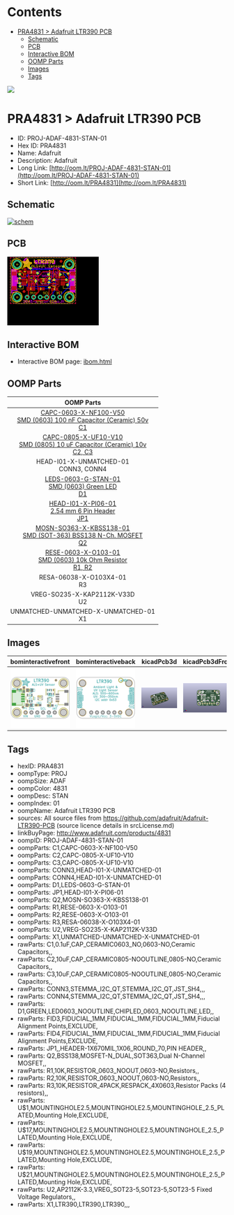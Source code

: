 



Contents
========

* [PRA4831 > Adafruit LTR390 PCB](#pra4831--adafruit-ltr390-pcb)
	* [Schematic](#schematic)
	* [PCB](#pcb)
	* [Interactive BOM](#interactive-bom)
	* [OOMP Parts](#oomp-parts)
	* [Images](#images)
	* [Tags](#tags)
  
![][im]
# PRA4831 > Adafruit LTR390 PCB

- ID: PROJ-ADAF-4831-STAN-01
- Hex ID: PRA4831
- Name: Adafruit
- Description: Adafruit
- Long Link: [http://oom.lt/PROJ-ADAF-4831-STAN-01](http://oom.lt/PROJ-ADAF-4831-STAN-01)
- Short Link: [http://oom.lt/PRA4831](http://oom.lt/PRA4831)

## Schematic
  
[![schem](eagleSchemImage.png)](eagleSchemImage.png)
## PCB
  
[![pcb](eagleImage.png)](eagleImage.png)
## Interactive BOM

- Interactive BOM page: [ibom.html](https://htmlpreview.github.io/?https://github.com/oomlout/oomlout_OOMP_projects/blob/main/PROJ-ADAF-4831-STAN-01/kicad/bom/ibom.html)

## OOMP Parts
  

|OOMP Parts|
| :---: |
|[CAPC-0603-X-NF100-V50<br> SMD (0603) 100 nF Capacitor (Ceramic) 50v<br> C1](https://github.com/oomlout/oomlout_OOMP_parts/tree/main/CAPC-0603-X-NF100-V50/)|
|[CAPC-0805-X-UF10-V10<br> SMD (0805) 10 uF Capacitor (Ceramic) 10v<br> C2, C3](https://github.com/oomlout/oomlout_OOMP_parts/tree/main/CAPC-0805-X-UF10-V10/)|
|HEAD-I01-X-UNMATCHED-01<BR>CONN3, CONN4|
|[LEDS-0603-G-STAN-01<br> SMD (0603) Green LED<br> D1](https://github.com/oomlout/oomlout_OOMP_parts/tree/main/LEDS-0603-G-STAN-01/)|
|[HEAD-I01-X-PI06-01<br> 2.54 mm 6 Pin Header<br> JP1](https://github.com/oomlout/oomlout_OOMP_parts/tree/main/HEAD-I01-X-PI06-01/)|
|[MOSN-SO363-X-KBSS138-01<br> SMD (SOT-363) BSS138 N-Ch. MOSFET<br> Q2](https://github.com/oomlout/oomlout_OOMP_parts/tree/main/MOSN-SO363-X-KBSS138-01/)|
|[RESE-0603-X-O103-01<br> SMD (0603) 10k Ohm Resistor<br> R1, R2](https://github.com/oomlout/oomlout_OOMP_parts/tree/main/RESE-0603-X-O103-01/)|
|RESA-06038-X-O103X4-01<BR>R3|
|VREG-SO235-X-KAP2112K-V33D<BR>U2|
|UNMATCHED-UNMATCHED-X-UNMATCHED-01<BR>X1|

## Images
  
  

|bominteractivefront|bominteractiveback|kicadPcb3d|kicadPcb3dFront|kicadPcb3dBack|eagleImage|eagleSchemImage|pcbdraw|pcbdrawback|
| :---: | :---: | :---: | :---: | :---: | :---: | :---: | :---: | :---: |
|[![bominteractivefront](bomFront_140.png)](bomFront.png)|[![bominteractiveback](bomBack_140.png)](bomBack.png)|[![kicadPcb3d](kicadPcb3d_140.png)](kicadPcb3d.png)|[![kicadPcb3dFront](kicadPcb3dFront_140.png)](kicadPcb3dFront.png)|[![kicadPcb3dBack](kicadPcb3dBack_140.png)](kicadPcb3dBack.png)|[![eagleImage](eagleImage_140.png)](eagleImage.png)|[![eagleSchemImage](eagleSchemImage_140.png)](eagleSchemImage.png)|[![pcbdraw](pcbdraw_140.png)](pcbdraw.png)|[![pcbdrawback](pcbdrawBack_140.png)](pcbdrawBack.png)|

## Tags

- hexID: PRA4831
- oompType: PROJ
- oompSize: ADAF
- oompColor: 4831
- oompDesc: STAN
- oompIndex: 01
- oompName: Adafruit LTR390 PCB
- sources: All source files from https://github.com/adafruit/Adafruit-LTR390-PCB (source licence details in srcLicense.md)
- linkBuyPage: http://www.adafruit.com/products/4831
- oompID: PROJ-ADAF-4831-STAN-01
- oompParts: C1,CAPC-0603-X-NF100-V50
- oompParts: C2,CAPC-0805-X-UF10-V10
- oompParts: C3,CAPC-0805-X-UF10-V10
- oompParts: CONN3,HEAD-I01-X-UNMATCHED-01
- oompParts: CONN4,HEAD-I01-X-UNMATCHED-01
- oompParts: D1,LEDS-0603-G-STAN-01
- oompParts: JP1,HEAD-I01-X-PI06-01
- oompParts: Q2,MOSN-SO363-X-KBSS138-01
- oompParts: R1,RESE-0603-X-O103-01
- oompParts: R2,RESE-0603-X-O103-01
- oompParts: R3,RESA-06038-X-O103X4-01
- oompParts: U2,VREG-SO235-X-KAP2112K-V33D
- oompParts: X1,UNMATCHED-UNMATCHED-X-UNMATCHED-01
- rawParts: C1,0.1uF,CAP_CERAMIC0603_NO,0603-NO,Ceramic Capacitors,,
- rawParts: C2,10uF,CAP_CERAMIC0805-NOOUTLINE,0805-NO,Ceramic Capacitors,,
- rawParts: C3,10uF,CAP_CERAMIC0805-NOOUTLINE,0805-NO,Ceramic Capacitors,,
- rawParts: CONN3,STEMMA_I2C_QT,STEMMA_I2C_QT,JST_SH4,,,
- rawParts: CONN4,STEMMA_I2C_QT,STEMMA_I2C_QT,JST_SH4,,,
- rawParts: D1,GREEN,LED0603_NOOUTLINE,CHIPLED_0603_NOOUTLINE,LED,,
- rawParts: FID3,FIDUCIAL_1MM,FIDUCIAL_1MM,FIDUCIAL_1MM,Fiducial Alignment Points,EXCLUDE,
- rawParts: FID4,FIDUCIAL_1MM,FIDUCIAL_1MM,FIDUCIAL_1MM,Fiducial Alignment Points,EXCLUDE,
- rawParts: JP1,,HEADER-1X670MIL,1X06_ROUND_70,PIN HEADER,,
- rawParts: Q2,BSS138,MOSFET-N_DUAL,SOT363,Dual N-Channel MOSFET,,
- rawParts: R1,10K,RESISTOR_0603_NOOUT,0603-NO,Resistors,,
- rawParts: R2,10K,RESISTOR_0603_NOOUT,0603-NO,Resistors,,
- rawParts: R3,10K,RESISTOR_4PACK,RESPACK_4X0603,Resistor Packs (4 resistors),,
- rawParts: U$1,MOUNTINGHOLE2.5,MOUNTINGHOLE2.5,MOUNTINGHOLE_2.5_PLATED,Mounting Hole,EXCLUDE,
- rawParts: U$17,MOUNTINGHOLE2.5,MOUNTINGHOLE2.5,MOUNTINGHOLE_2.5_PLATED,Mounting Hole,EXCLUDE,
- rawParts: U$19,MOUNTINGHOLE2.5,MOUNTINGHOLE2.5,MOUNTINGHOLE_2.5_PLATED,Mounting Hole,EXCLUDE,
- rawParts: U$21,MOUNTINGHOLE2.5,MOUNTINGHOLE2.5,MOUNTINGHOLE_2.5_PLATED,Mounting Hole,EXCLUDE,
- rawParts: U2,AP2112K-3.3,VREG_SOT23-5,SOT23-5,SOT23-5 Fixed Voltage Regulators,,
- rawParts: X1,LTR390,LTR390,LTR390,,,



[im]: kicadPcb3d_450.png

